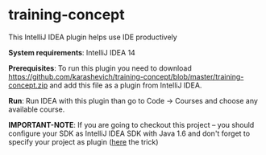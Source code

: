 # training-concept
This IntelliJ IDEA plugin helps use IDE productively

**System requirements**: IntelliJ IDEA 14 

**Prerequisites**: To run this plugin you need to download https://github.com/karashevich/training-concept/blob/master/training-concept.zip and add this file as a plugin from IntelliJ IDEA.

**Run**: Run IDEA with this plugin than go to Code → Courses and choose any available course. 

**IMPORTANT-NOTE**: If you are going to checkout this project – you should configure your SDK as IntelliJ IDEA SDK with Java 1.6 and don't forget to specify your project as plugin ([here](http://stackoverflow.com/questions/18278440/how-to-import-and-run-existing-plugins-from-intellij-community-edition-repo) the trick)
